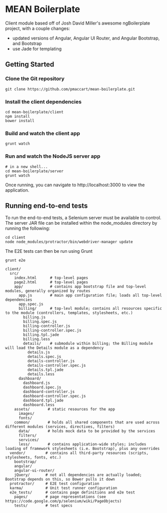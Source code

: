# MEAN Boilerplate

Client module based off of Josh David Miller's awesome ngBoilerplate project, with a couple changes:
- updated versions of Angular, Angular UI Router, and Angular Bootstrap, and Bootstrap
- use Jade for templating

## Getting Started
### Clone the Git repository

```shell
git clone https://github.com/pmaccart/mean-boilerplate.git
```

### Install the client dependencies

```shell
cd mean-boilerplate/client
npm install
bower install
```

### Build and watch the client app
```shell
grunt watch
```

### Run and watch the NodeJS server app
```shell
# in a new shell...
cd mean-boilerplate/server
grunt watch
```

Once running, you can navigate to http://localhost:3000 to view the application.

## Running end-to-end tests
To run the end-to-end tests, a Selenium server must be available to control. The server JAR file
can be installed within the node_modules directory by running the following:
```shell
cd client
node node_modules/protractor/bin/webdriver-manager update
```

The E2E tests can then be run using Grunt
```shell
grunt e2e
```

```shell
client/
  src/
    index.html      # top-level pages
    page2.html      # top-level pages
    app/            # contains app bootstrap file and top-level modules, generally organized by routes
      app.js        # main app configuration file; loads all top-level dependencies
      app.spec.js
      billing/      # top-levl module; contains all resources specific to the module (controllers, templates, stylesheets, etc.)
        billing.js
        billing.spec.js
        billing-controller.js
        billing-controller.spec.js
        billing.tpl.jade
        billing.less
        details/    # submodule within billing; the Billing module will load the Details module as a dependency
          details.js
          details.spec.js
          details-controller.js
          details-controller.spec.js
          details.tpl.jade
          details.less
      dashboard/
        dashboard.js
        dashboard.spec.js
        dashboard-controller.js
        dashboard-controller.spec.js
        dashboard.tpl.jade
        dashboard.less
    assets/        # static resources for the app
      images/
      fonts/
    common/        # holds all shared components that are used across different modules (services, directives, filters)
      data/        # holds mock data to be provided by the services
      filters/
      services/
      less/        # contains application-wide styles; includes loading of framework stylesheets (i.e. Bootstrap), plus any overrides
  vendor/         # contains all third-party resources (scripts, stylesheets, fonts, etc.)
    bootstrap/
    angular/
    angular-ui-router/
    jQuery/       # not all dependencies are actually loaded; Bootstrap depends on this, so Bower pulls it down
  protractor/     # E2E test configuration
  karma/          # Unit test runner configuration
  e2e_tests/      # contains page definitions and e2e test
    pages/        # page representations (see https://code.google.com/p/selenium/wiki/PageObjects)
    tests/        # test specs
```






